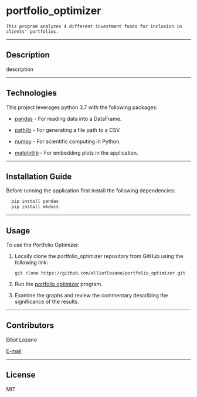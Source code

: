 # portfolio_optimizer

`This program analyzes 4 different investment funds for inclusion in clients' portfolios.`

---

## Description

description

---

## Technologies

This project leverages python 3.7 with the following packages:

* [pandas](https://github.com/pandas-dev/pandas) - For reading data into a DataFrame.

* [pathlib](https://docs.python.org/3/library/pathlib.html) - For generating a file path to a CSV.

* [numpy](https://github.com/numpy/numpy) - For scientific computing in Python.

* [matplotlib](https://matplotlib.org/stable/users/index.html) - For embedding plots in the application.

---

## Installation Guide

Before running the application first install the following dependencies:

```python
  pip install pandas
  pip install mkdocs
```

---

## Usage

To use the Portfolio Optimizer:

1. Locally clone the portfolio_optimizer repository from GitHub using the following link:

    `git clone https://github.com/elliotlozano/portfolio_optimizer.git`

2. Run the [portfolio optimizer](risk_return_analysis.ipynb) program.

3. Examine the graphs and review the commentary describing the significance of the results.

---

## Contributors

Elliot Lozano

[E-mail](elliotlozano95@gmail.com)

---

## License

MIT
